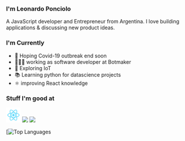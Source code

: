 ### I'm Leonardo Ponciolo

A JavaScript developer and Entrepreneur from Argentina. I love building applications & discussing new product ideas.

### I'm Currently

- 👾 Hoping Covid-19 outbreak end soon
- 👷🏽‍♂️ working as software developer at Botmaker
- 🤖 Exploring IoT 
- 📚 Learning python for datascience projects
- ⚛️ improving React knowledge


### Stuff I'm good at

<p>
  <img height="40" src="https://raw.githubusercontent.com/github/explore/80688e429a7d4ef2fca1e82350fe8e3517d3494d/topics/react/react.png">
  <img height="40" src="https://upload.wikimedia.org/wikipedia/commons/6/64/Expressjs.png">
  <img height="40" src="https://upload.wikimedia.org/wikipedia/commons/8/8e/Nextjs-logo.svg">
</p>


[![Top Languages](https://github-readme-stats.vercel.app/api/top-langs/?username=lponciolo&layout=compact)

